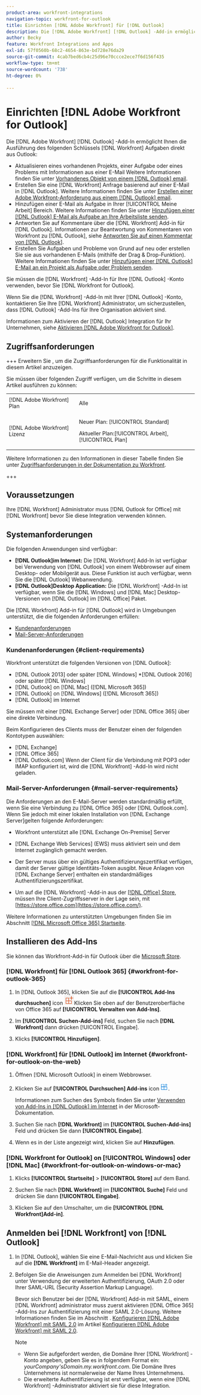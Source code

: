 ```yaml
---
product-area: workfront-integrations
navigation-topic: workfront-for-outlook
title: Einrichten [!DNL Adobe Workfront] für [!DNL Outlook]
description: Die [!DNL Adobe Workfront] [!DNL Outlook] -Add-in ermöglicht Ihnen die Ausführung des Schlüssels [!DNL Workfront] Aufgaben direkt von Outlook aus.
author: Becky
feature: Workfront Integrations and Apps
exl-id: 57f0560b-68c2-4654-863e-bd728e76da29
source-git-commit: 4cab7bed6cb4c25d96e70ccce2ece7f6d156f435
workflow-type: tm+mt
source-wordcount: '738'
ht-degree: 0%

---
```


# Einrichten [!DNL Adobe Workfront for Outlook]

<!-- Audited: 12/2023 -->

Die [!DNL Adobe Workfront] [!DNL Outlook] -Add-In ermöglicht Ihnen die Ausführung des folgenden Schlüssels [!DNL Workfront] Aufgaben direkt aus Outlook:

* Aktualisieren eines vorhandenen Projekts, einer Aufgabe oder eines Problems mit Informationen aus einer E-Mail Weitere Informationen finden Sie unter [Vorhandenes Objekt von einem [!DNL Outlook] email](../../workfront-integrations-and-apps/using-workfront-with-outlook/update-an-existing-object-from-an-outlook-email.md).
* Erstellen Sie eine [!DNL Workfront] Anfrage basierend auf einer E-Mail in [!DNL Outlook]. Weitere Informationen finden Sie unter [Erstellen einer Adobe Workfront-Anforderung aus einem [!DNL Outlook] email](../../workfront-integrations-and-apps/using-workfront-with-outlook/create-a-wf-request-from-an-outlook-email.md).
* Hinzufügen einer E-Mail als Aufgabe in Ihrer [!UICONTROL Meine Arbeit] Bereich. Weitere Informationen finden Sie unter [Hinzufügen einer [!DNL Outlook] E-Mail als Aufgabe an Ihre Arbeitsliste senden](../../workfront-integrations-and-apps/using-workfront-with-outlook/add-outlook-email-as-task-to-your-work-list.md).
* Antworten Sie auf Kommentare über die [!DNL Workfront] Add-in für [!DNL Outlook]. Informationen zur Beantwortung von Kommentaren von Workfront zu [!DNL Outlook], siehe [Antworten Sie auf einen Kommentar von [!DNL Outlook]](../../workfront-integrations-and-apps/using-workfront-with-outlook/reply-to-a-comment-from-outlook.md).
* Erstellen Sie Aufgaben und Probleme von Grund auf neu oder erstellen Sie sie aus vorhandenen E-Mails (mithilfe der Drag &amp; Drop-Funktion). Weitere Informationen finden Sie unter [Hinzufügen einer [!DNL Outlook] E-Mail an ein Projekt als Aufgabe oder Problem senden](../../workfront-integrations-and-apps/using-workfront-with-outlook/add-outlook-email-to-project-as-task-or-issue.md).

Sie müssen die [!DNL Workfront] -Add-In für Ihre [!DNL Outlook] -Konto verwenden, bevor Sie [!DNL Workfront for Outlook].

Wenn Sie die [!DNL Workfront] -Add-In mit Ihrer [!DNL Outlook] -Konto, kontaktieren Sie Ihre [!DNL Workfront] Administrator, um sicherzustellen, dass [!DNL Outlook] -Add-Ins für Ihre Organisation aktiviert sind.

Informationen zum Aktivieren der [!DNL Outlook] Integration für Ihr Unternehmen, siehe [Aktivieren [!DNL Adobe Workfront for Outlook]](../../administration-and-setup/configure-integrations/enable-workfront-for-outlook.md).

## Zugriffsanforderungen

+++ Erweitern Sie , um die Zugriffsanforderungen für die Funktionalität in diesem Artikel anzuzeigen.

Sie müssen über folgenden Zugriff verfügen, um die Schritte in diesem Artikel ausführen zu können:

<table style="table-layout:auto"> 
 <col> 
 <col> 
 <tbody> 
  <tr> 
   <td role="rowheader">[!DNL Adobe Workfront] Plan</td> 
   <td> <p>Alle</p> </td> 
  </tr> 
  <tr> 
   <td role="rowheader">[!DNL Adobe Workfront] Lizenz</td> 
   <td> 
   <p>Neuer Plan: [!UICONTROL Standard]</p> 
   <p>Aktueller Plan:[!UICONTROL Arbeit], [!UICONTROL Plan]</p> </td> 
  </tr> 
 </tbody> 
</table>

Weitere Informationen zu den Informationen in dieser Tabelle finden Sie unter [Zugriffsanforderungen in der Dokumentation zu Workfront](/help/quicksilver/administration-and-setup/add-users/access-levels-and-object-permissions/access-level-requirements-in-documentation.md).

+++

## Voraussetzungen

Ihre [!DNL Workfront] Administrator muss [!DNL Outlook for Office] mit [!DNL Workfront] bevor Sie diese Integration verwenden können.

## Systemanforderungen

Die folgenden Anwendungen sind verfügbar:

* **[!DNL Outlook]im Internet:** Die [!DNL Workfront] Add-In ist verfügbar bei Verwendung von [!DNL Outlook] von einem Webbrowser auf einem Desktop- oder Mobilgerät aus. Diese Funktion ist auch verfügbar, wenn Sie die [!DNL Outlook] Webanwendung.
* **[!DNL Outlook]Desktop Application:** Die [!DNL Workfront] -Add-In ist verfügbar, wenn Sie die [!DNL Windows] und [!DNL Mac] Desktop-Versionen von [!DNL Outlook] im [!DNL Office] Paket.

Die [!DNL Workfront] Add-in für [!DNL Outlook] wird in Umgebungen unterstützt, die die folgenden Anforderungen erfüllen:

* [Kundenanforderungen](#client-requirements-client-requirements)
* [Mail-Server-Anforderungen](#mail-server-requirements-mail-server-requirements)

### Kundenanforderungen {#client-requirements}

Workfront unterstützt die folgenden Versionen von [!DNL Outlook]:

* [!DNL Outlook 2013] oder später [!DNL Windows]
*[!DNL  Outlook 2016] oder später [!DNL Windows]
* [!DNL Outlook] on [!DNL Mac] ([!DNL Microsoft 365])
* [!DNL Outlook] on [!DNL Windows] ([!DNL Microsoft 365])
* [!DNL Outlook] im Internet

Sie müssen mit einer [!DNL Exchange Server] oder [!DNL Office 365] über eine direkte Verbindung.

Beim Konfigurieren des Clients muss der Benutzer einen der folgenden Kontotypen auswählen:

* [!DNL Exchange]
* [!DNL Office 365]
* [!DNL Outlook.com]&#x200B;**&#x200B;**&#x200B; Wenn der Client für die Verbindung mit POP3 oder IMAP konfiguriert ist, wird die [!DNL Workfront] -Add-In wird nicht geladen.

### Mail-Server-Anforderungen {#mail-server-requirements}

Die Anforderungen an den E-Mail-Server werden standardmäßig erfüllt, wenn Sie eine Verbindung zu [!DNL Office 365] oder [!DNL Outlook.com]. Wenn Sie jedoch mit einer lokalen Installation von [!DNL Exchange Server]gelten folgende Anforderungen:

* Workfront unterstützt alle [!DNL Exchange On-Premise] Server
* [!DNL Exchange Web Services] (EWS) muss aktiviert sein und dem Internet zugänglich gemacht werden.
* Der Server muss über ein gültiges Authentifizierungszertifikat verfügen, damit der Server gültige Identitäts-Token ausgibt. Neue Anlagen von [!DNL Exchange Server] enthalten ein standardmäßiges Authentifizierungszertifikat.

  <!--this used to be here but Dev asked for it to be taken out - logged issue for editing this article on 4-26-2023: For more information, see [Digital certificates and encryption in [!DNL Exchange 2016]](https://technet.microsoft.com/en-us/library/dd351044(v=exchg.160).aspx) and [Set-AuthConfig](https://technet.microsoft.com/en-us/library/jj215766(v=exchg.160).aspx).-->

* Um auf die [!DNL Workfront] -Add-in aus der [[!DNL Office] Store](https://store.office.com/), müssen Ihre Client-Zugriffsserver in der Lage sein, mit  [https://store.office.com](https://store.office.com/).

Weitere Informationen zu unterstützten Umgebungen finden Sie im Abschnitt [[!DNL Microsoft Office 365] Startseite](https://products.office.com/en-us/office-365-home).

## Installieren des Add-Ins

Sie können das Workfront-Add-in für Outlook über die [Microsoft Store](https://appsource.microsoft.com/en-us/product/office/WA104380943?tab=Overview).

### [!DNL Workfront] für [!DNL Outlook 365] {#workfront-for-outlook-365}

1. In [!DNL Outlook 365], klicken Sie auf die **[!UICONTROL Add-Ins durchsuchen]** icon ![](assets/outlook-add-in-26x26.png)Klicken Sie oben auf der Benutzeroberfläche von Office 365 auf **[!UICONTROL Verwalten von Add-Ins]**.

1. Im **[!UICONTROL Suchen-Add-ins]** Feld, suchen Sie nach **[!DNL Workfront]** dann drücken [!UICONTROL Eingabe].

1. Klicks **[!UICONTROL Hinzufügen]**.

### [!DNL Workfront] für [!DNL Outlook] im Internet {#workfront-for-outlook-on-the-web}

1. Öffnen [!DNL Microsoft Outlook] in einem Webbrowser.
1. Klicken Sie auf **[!UICONTROL Durchsuchen] Add-ins** icon ![](assets/outlook-add-in-web-version-20x20.png).

   Informationen zum Suchen des Symbols finden Sie unter [Verwenden von Add-Ins in [!DNL Outlook] im Internet](https://support.microsoft.com/en-us/office/using-add-ins-in-outlook-on-the-web-8f2ce816-5df4-44a5-958c-f7f9d6dabdce#bkmk_addaddinsicon) in der Microsoft-Dokumentation.

1. Suchen Sie nach **[!DNL Workfront]** im **[!UICONTROL Suchen-Add-ins]** Feld und drücken Sie dann **[!UICONTROL Eingabe]**.

1. Wenn es in der Liste angezeigt wird, klicken Sie auf **Hinzufügen**.

### [!DNL Workfront for Outlook] on [!UICONTROL Windows] oder [!DNL Mac] {#workfront-for-outlook-on-windows-or-mac}

1. Klicks **[!UICONTROL Startseite]** > **[!UICONTROL Store]** auf dem Band.

1. Suchen Sie nach **[!DNL Workfront]** im **[!UICONTROL Suche]** Feld und drücken Sie dann **[!UICONTROL Eingabe]**.

1. Klicken Sie auf den Umschalter, um die **[!UICONTROL [!DNL Workfront]Add-in]**.

## Anmelden bei [!DNL Workfront] von [!DNL Outlook]

1. In [!DNL Outlook], wählen Sie eine E-Mail-Nachricht aus und klicken Sie auf die **[!DNL Workfront]** im E-Mail-Header angezeigt.
1. Befolgen Sie die Anweisungen zum Anmelden bei [!DNL Workfront] unter Verwendung der erweiterten Authentifizierung, OAuth 2.0 oder Ihrer SAML-URL (Security Assertion Markup Language).

   Bevor sich Benutzer bei der [!DNL Workfront] Add-in mit SAML, einem [!DNL Workfront] administrator muss zuerst aktivieren [!DNL Office 365] -Add-Ins zur Authentifizierung mit einer SAML 2.0-Lösung. Weitere Informationen finden Sie im Abschnitt . [Konfigurieren [!DNL Adobe Workfront] mit SAML 2.0](../../administration-and-setup/add-users/single-sign-on/configure-workfront-saml-2.md#enable-saml-with-office-365) im Artikel [Konfigurieren [!DNL Adobe Workfront] mit SAML 2.0](../../administration-and-setup/add-users/single-sign-on/configure-workfront-saml-2.md).

   >[!NOTE]
   >
   >* Wenn Sie aufgefordert werden, die Domäne Ihrer [!DNL Workfront] -Konto angeben, geben Sie es in folgendem Format ein: *yourCompany&#39;sDomain.my.workfront.com*. Die Domäne Ihres Unternehmens ist normalerweise der Name Ihres Unternehmens.
   >* Die erweiterte Authentifizierung ist erst verfügbar, wenn eine [!DNL Workfront] -Administrator aktiviert sie für diese Integration.

